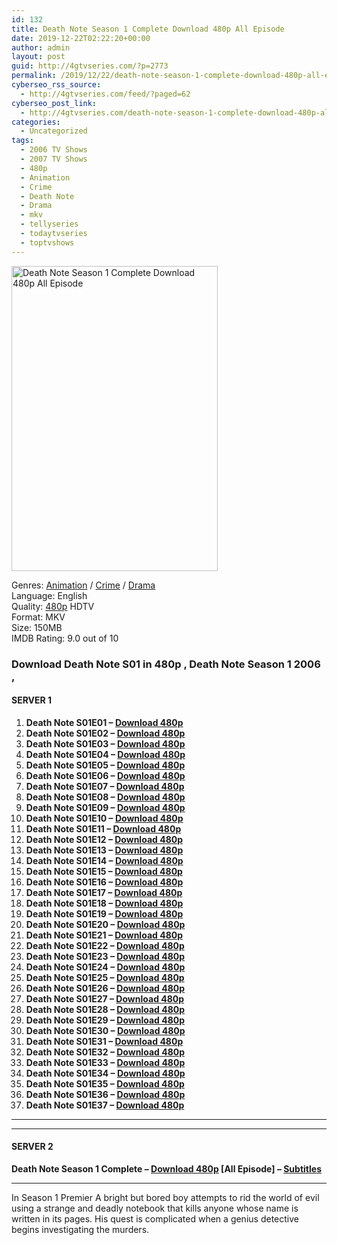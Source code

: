 ```yaml
---
id: 132
title: Death Note Season 1 Complete Download 480p All Episode
date: 2019-12-22T02:22:20+00:00
author: admin
layout: post
guid: http://4gtvseries.com/?p=2773
permalink: /2019/12/22/death-note-season-1-complete-download-480p-all-episode/
cyberseo_rss_source:
  - http://4gtvseries.com/feed/?paged=62
cyberseo_post_link:
  - http://4gtvseries.com/death-note-season-1-complete-download-480p-all-episode-2/
categories:
  - Uncategorized
tags:
  - 2006 TV Shows
  - 2007 TV Shows
  - 480p
  - Animation
  - Crime
  - Death Note
  - Drama
  - mkv
  - tellyseries
  - todaytvseries
  - toptvshows
---
```

<img loading="lazy" class="aligncenter" src="https://2.bp.blogspot.com/-b4qsvvLBwd8/Xf7SNZT4qtI/AAAAAAAAAmM/r5MdSnoO7_ECnOcbnv7cIepD0U8BHdrOwCK4BGAYYCw/s1600/Death%2BNote%2BSeason%2B1.jpg" alt="Death Note Season 1 Complete Download 480p All Episode" width="330" height="488" />

Genres: <a href="http://4gtvseries.com/tag/animation/" data-wpel-link="internal">Animation</a> / <a href="http://4gtvseries.com/tag/crime/" data-wpel-link="internal">Crime</a> / <a href="http://4gtvseries.com/tag/drama/" data-wpel-link="internal">Drama</a>  
Language: English  
Quality:&nbsp;<a href="http://4gtvseries.com/tag/480p/" data-wpel-link="internal">480p</a>&nbsp;HDTV  
Format: MKV  
Size: 150MB  
IMDB Rating: 9.0 out of 10

### **Download Death Note S01 in 480p , Death Note Season 1 2006 ,&nbsp;**

#### <span><strong>SERVER 1</strong></span>

  1. **Death Note S01E01 – <a href="http://slink.dl480p.xyz/it7SLqzI" data-wpel-link="external" target="_blank" rel="nofollow external noopener noreferrer" class="wpel-icon-left"><i class="wpel-icon fa fa-download" aria-hidden="true"></i>Download 480p</a>**
  2. **Death Note S01E02 – <a href="http://slink.dl480p.xyz/xZ28W0n" data-wpel-link="external" target="_blank" rel="nofollow external noopener noreferrer" class="wpel-icon-left"><i class="wpel-icon fa fa-download" aria-hidden="true"></i>Download 480p</a>**
  3. **Death Note S01E03 – <a href="http://slink.dl480p.xyz/AWbPHth" data-wpel-link="external" target="_blank" rel="nofollow external noopener noreferrer" class="wpel-icon-left"><i class="wpel-icon fa fa-download" aria-hidden="true"></i>Download 480p</a>**
  4. **Death Note S01E04 – <a href="http://slink.dl480p.xyz/JdYx" data-wpel-link="external" target="_blank" rel="nofollow external noopener noreferrer" class="wpel-icon-left"><i class="wpel-icon fa fa-download" aria-hidden="true"></i>Download 480p</a>**
  5. **Death Note S01E05 – <a href="http://slink.dl480p.xyz/OvJc" data-wpel-link="external" target="_blank" rel="nofollow external noopener noreferrer" class="wpel-icon-left"><i class="wpel-icon fa fa-download" aria-hidden="true"></i>Download 480p</a>**
  6. **Death Note S01E06 – <a href="http://slink.dl480p.xyz/9SeBBx" data-wpel-link="external" target="_blank" rel="nofollow external noopener noreferrer" class="wpel-icon-left"><i class="wpel-icon fa fa-download" aria-hidden="true"></i>Download 480p</a>**
  7. **Death Note S01E07 – <a href="http://slink.dl480p.xyz/JgShK" data-wpel-link="external" target="_blank" rel="nofollow external noopener noreferrer" class="wpel-icon-left"><i class="wpel-icon fa fa-download" aria-hidden="true"></i>Download 480p</a>**
  8. **Death Note S01E08 – <a href="http://slink.dl480p.xyz/XrqYa9" data-wpel-link="external" target="_blank" rel="nofollow external noopener noreferrer" class="wpel-icon-left"><i class="wpel-icon fa fa-download" aria-hidden="true"></i>Download 480p</a>**
  9. **Death Note S01E09 – <a href="http://slink.dl480p.xyz/qP5iOCVA" data-wpel-link="external" target="_blank" rel="nofollow external noopener noreferrer" class="wpel-icon-left"><i class="wpel-icon fa fa-download" aria-hidden="true"></i>Download 480p</a>**
 10. **Death Note S01E10 – <a href="http://slink.dl480p.xyz/W6s0b" data-wpel-link="external" target="_blank" rel="nofollow external noopener noreferrer" class="wpel-icon-left"><i class="wpel-icon fa fa-download" aria-hidden="true"></i>Download 480p</a>**
 11. **Death Note S01E11 – <a href="http://slink.dl480p.xyz/gRKgh" data-wpel-link="external" target="_blank" rel="nofollow external noopener noreferrer" class="wpel-icon-left"><i class="wpel-icon fa fa-download" aria-hidden="true"></i>Download 480p</a>**
 12. **Death Note S01E12 – <a href="http://slink.dl480p.xyz/K2GT" data-wpel-link="external" target="_blank" rel="nofollow external noopener noreferrer" class="wpel-icon-left"><i class="wpel-icon fa fa-download" aria-hidden="true"></i>Download 480p</a>**
 13. **Death Note S01E13 – <a href="http://slink.dl480p.xyz/2boe" data-wpel-link="external" target="_blank" rel="nofollow external noopener noreferrer" class="wpel-icon-left"><i class="wpel-icon fa fa-download" aria-hidden="true"></i>Download 480p</a>**
 14. **Death Note S01E14 – <a href="http://slink.dl480p.xyz/jqrME" data-wpel-link="external" target="_blank" rel="nofollow external noopener noreferrer" class="wpel-icon-left"><i class="wpel-icon fa fa-download" aria-hidden="true"></i>Download 480p</a>**
 15. **Death Note S01E15 – <a href="http://slink.dl480p.xyz/pugRYV9L" data-wpel-link="external" target="_blank" rel="nofollow external noopener noreferrer" class="wpel-icon-left"><i class="wpel-icon fa fa-download" aria-hidden="true"></i>Download 480p</a>**
 16. **Death Note S01E16 – <a href="http://slink.dl480p.xyz/YNXW" data-wpel-link="external" target="_blank" rel="nofollow external noopener noreferrer" class="wpel-icon-left"><i class="wpel-icon fa fa-download" aria-hidden="true"></i>Download 480p</a>**
 17. **Death Note S01E17 – <a href="http://slink.dl480p.xyz/vpu1C2" data-wpel-link="external" target="_blank" rel="nofollow external noopener noreferrer" class="wpel-icon-left"><i class="wpel-icon fa fa-download" aria-hidden="true"></i>Download 480p</a>**
 18. **Death Note S01E18 – <a href="http://slink.dl480p.xyz/Rm04J" data-wpel-link="external" target="_blank" rel="nofollow external noopener noreferrer" class="wpel-icon-left"><i class="wpel-icon fa fa-download" aria-hidden="true"></i>Download 480p</a>**
 19. **Death Note S01E19 – <a href="http://slink.dl480p.xyz/Fh6bN" data-wpel-link="external" target="_blank" rel="nofollow external noopener noreferrer" class="wpel-icon-left"><i class="wpel-icon fa fa-download" aria-hidden="true"></i>Download 480p</a>**
 20. **Death Note S01E20 – <a href="http://slink.dl480p.xyz/epcaIgo" data-wpel-link="external" target="_blank" rel="nofollow external noopener noreferrer" class="wpel-icon-left"><i class="wpel-icon fa fa-download" aria-hidden="true"></i>Download 480p</a>**
 21. **Death Note S01E21 – <a href="http://slink.dl480p.xyz/JrYlQl" data-wpel-link="external" target="_blank" rel="nofollow external noopener noreferrer" class="wpel-icon-left"><i class="wpel-icon fa fa-download" aria-hidden="true"></i>Download 480p</a>**
 22. **Death Note S01E22 – <a href="http://slink.dl480p.xyz/qt07" data-wpel-link="external" target="_blank" rel="nofollow external noopener noreferrer" class="wpel-icon-left"><i class="wpel-icon fa fa-download" aria-hidden="true"></i>Download 480p</a>**
 23. **Death Note S01E23 – <a href="http://slink.dl480p.xyz/Wymrl4s" data-wpel-link="external" target="_blank" rel="nofollow external noopener noreferrer" class="wpel-icon-left"><i class="wpel-icon fa fa-download" aria-hidden="true"></i>Download 480p</a>**
 24. **Death Note S01E24 – <a href="http://slink.dl480p.xyz/6IC6AN" data-wpel-link="external" target="_blank" rel="nofollow external noopener noreferrer" class="wpel-icon-left"><i class="wpel-icon fa fa-download" aria-hidden="true"></i>Download 480p</a>**
 25. **Death Note S01E25 – <a href="http://slink.dl480p.xyz/ww9gcy" data-wpel-link="external" target="_blank" rel="nofollow external noopener noreferrer" class="wpel-icon-left"><i class="wpel-icon fa fa-download" aria-hidden="true"></i>Download 480p</a>**
 26. **Death Note S01E26 – <a href="http://slink.dl480p.xyz/mzQS" data-wpel-link="external" target="_blank" rel="nofollow external noopener noreferrer" class="wpel-icon-left"><i class="wpel-icon fa fa-download" aria-hidden="true"></i>Download 480p</a>**
 27. **Death Note S01E27 – <a href="http://slink.dl480p.xyz/Dcofdwcj" data-wpel-link="external" target="_blank" rel="nofollow external noopener noreferrer" class="wpel-icon-left"><i class="wpel-icon fa fa-download" aria-hidden="true"></i>Download 480p</a>**
 28. **Death Note S01E28 – <a href="http://slink.dl480p.xyz/LlGwQ" data-wpel-link="external" target="_blank" rel="nofollow external noopener noreferrer" class="wpel-icon-left"><i class="wpel-icon fa fa-download" aria-hidden="true"></i>Download 480p</a>**
 29. **Death Note S01E29 – <a href="http://slink.dl480p.xyz/e7sd6N3K" data-wpel-link="external" target="_blank" rel="nofollow external noopener noreferrer" class="wpel-icon-left"><i class="wpel-icon fa fa-download" aria-hidden="true"></i>Download 480p</a>**
 30. **Death Note S01E30 – <a href="http://slink.dl480p.xyz/BmyL" data-wpel-link="external" target="_blank" rel="nofollow external noopener noreferrer" class="wpel-icon-left"><i class="wpel-icon fa fa-download" aria-hidden="true"></i>Download 480p</a>**
 31. **Death Note S01E31 – <a href="http://slink.dl480p.xyz/vHspoVD" data-wpel-link="external" target="_blank" rel="nofollow external noopener noreferrer" class="wpel-icon-left"><i class="wpel-icon fa fa-download" aria-hidden="true"></i>Download 480p</a>**
 32. **Death Note S01E32 – <a href="http://slink.dl480p.xyz/X0n0CmwV" data-wpel-link="external" target="_blank" rel="nofollow external noopener noreferrer" class="wpel-icon-left"><i class="wpel-icon fa fa-download" aria-hidden="true"></i>Download 480p</a>**
 33. **Death Note S01E33 – <a href="http://slink.dl480p.xyz/Xgqh1rNu" data-wpel-link="external" target="_blank" rel="nofollow external noopener noreferrer" class="wpel-icon-left"><i class="wpel-icon fa fa-download" aria-hidden="true"></i>Download 480p</a>**
 34. **Death Note S01E34 – <a href="http://slink.dl480p.xyz/hnb4O" data-wpel-link="external" target="_blank" rel="nofollow external noopener noreferrer" class="wpel-icon-left"><i class="wpel-icon fa fa-download" aria-hidden="true"></i>Download 480p</a>**
 35. **Death Note S01E35 – <a href="http://slink.dl480p.xyz/pTvDLO" data-wpel-link="external" target="_blank" rel="nofollow external noopener noreferrer" class="wpel-icon-left"><i class="wpel-icon fa fa-download" aria-hidden="true"></i>Download 480p</a>**
 36. **Death Note S01E36 – <a href="http://slink.dl480p.xyz/aZKaMOz" data-wpel-link="external" target="_blank" rel="nofollow external noopener noreferrer" class="wpel-icon-left"><i class="wpel-icon fa fa-download" aria-hidden="true"></i>Download 480p</a>**
 37. **Death Note S01E37 – <a href="http://slink.dl480p.xyz/22HB" data-wpel-link="external" target="_blank" rel="nofollow external noopener noreferrer" class="wpel-icon-left"><i class="wpel-icon fa fa-download" aria-hidden="true"></i>Download 480p</a>**

* * *

* * *

#### <span><strong>SERVER 2</strong></span>

**Death Note Season 1 Complete – <a href="http://dl480p.xyz/2853/" data-wpel-link="external" target="_blank" rel="nofollow external noopener noreferrer" class="wpel-icon-left"><i class="wpel-icon fa fa-download" aria-hidden="true"></i>Download 480p</a> [All Episode] – <a href="https://subscene.com/subtitles/death-note-desu-nto--first-season" data-wpel-link="external" target="_blank" rel="nofollow external noopener noreferrer" class="wpel-icon-left"><i class="wpel-icon fa fa-download" aria-hidden="true"></i>Subtitles</a>**

* * *

In Season 1 Premier A bright but bored boy attempts to rid the world of evil using a strange and deadly notebook that kills anyone whose name is written in its pages. His quest is complicated when a genius detective begins investigating the murders.

<div align="center">
</div>